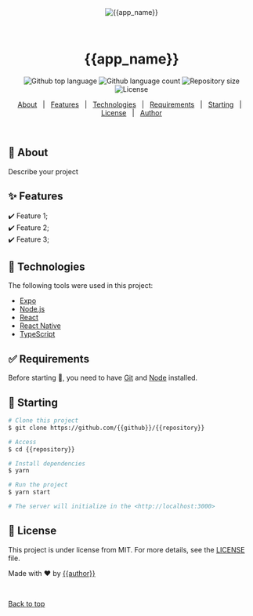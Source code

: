 <div align="center" id="top"> 
  <img src="./.github/app.gif" alt="{{app_name}}" />

  &#xa0;

  <!-- <a href="https://{{app_url}}.netlify.app">Demo</a> -->
</div>

<h1 align="center">{{app_name}}</h1>

<p align="center">
  <img alt="Github top language" src="https://img.shields.io/github/languages/top/{{github}}/{{repository}}?color=56BEB8">

  <img alt="Github language count" src="https://img.shields.io/github/languages/count/{{github}}/{{repository}}?color=56BEB8">

  <img alt="Repository size" src="https://img.shields.io/github/repo-size/{{github}}/{{repository}}?color=56BEB8">

  <img alt="License" src="https://img.shields.io/github/license/{{github}}/{{repository}}?color=56BEB8">

  <!-- <img alt="Github issues" src="https://img.shields.io/github/issues/{{github}}/{{repository}}?color=56BEB8" /> -->

  <!-- <img alt="Github forks" src="https://img.shields.io/github/forks/{{github}}/{{repository}}?color=56BEB8" /> -->

  <!-- <img alt="Github stars" src="https://img.shields.io/github/stars/{{github}}/{{repository}}?color=56BEB8" /> -->
</p>

<!-- Status -->

<!-- <h4 align="center"> 
	🚧  {{app_name}} 🚀 Under construction...  🚧
</h4> 

<hr> -->

<p align="center">
  <a href="#dart-about">About</a> &#xa0; | &#xa0; 
  <a href="#sparkles-features">Features</a> &#xa0; | &#xa0;
  <a href="#rocket-technologies">Technologies</a> &#xa0; | &#xa0;
  <a href="#white_check_mark-requirements">Requirements</a> &#xa0; | &#xa0;
  <a href="#checkered_flag-starting">Starting</a> &#xa0; | &#xa0;
  <a href="#memo-license">License</a> &#xa0; | &#xa0;
  <a href="https://github.com/{{github}}" target="_blank">Author</a>
</p>

<br>

## :dart: About ##

Describe your project

## :sparkles: Features ##

:heavy_check_mark: Feature 1;\
:heavy_check_mark: Feature 2;\
:heavy_check_mark: Feature 3;

## :rocket: Technologies ##

The following tools were used in this project:

- [Expo](https://expo.io/)
- [Node.js](https://nodejs.org/en/)
- [React](https://pt-br.reactjs.org/)
- [React Native](https://reactnative.dev/)
- [TypeScript](https://www.typescriptlang.org/)

## :white_check_mark: Requirements ##

Before starting :checkered_flag:, you need to have [Git](https://git-scm.com) and [Node](https://nodejs.org/en/) installed.

## :checkered_flag: Starting ##

```bash
# Clone this project
$ git clone https://github.com/{{github}}/{{repository}}

# Access
$ cd {{repository}}

# Install dependencies
$ yarn

# Run the project
$ yarn start

# The server will initialize in the <http://localhost:3000>
```

## :memo: License ##

This project is under license from MIT. For more details, see the [LICENSE](LICENSE.md) file.


Made with :heart: by <a href="https://github.com/{{github}}" target="_blank">{{author}}</a>

&#xa0;

<a href="#top">Back to top</a>
